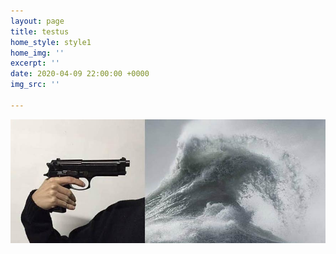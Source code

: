 ```yaml
---
layout: page
title: testus
home_style: style1
home_img: ''
excerpt: ''
date: 2020-04-09 22:00:00 +0000
img_src: ''

---
```

![](/images/189389501_1498067003700012_4520216619615518720_o.jpg)